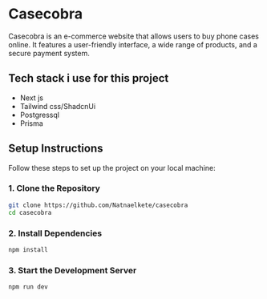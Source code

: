 # Casecobra

Casecobra is an e-commerce website that allows users to buy phone cases online. It features a user-friendly interface, a wide range of products, and a secure payment system.
 
## Tech stack i use for this project
- Next js
- Tailwind css/ShadcnUi
- Postgressql
- Prisma

## Setup Instructions

Follow these steps to set up the project on your local machine:

### 1. Clone the Repository
```bash
git clone https://github.com/Natnaelkete/casecobra
cd casecobra
```
### 2. Install Dependencies
```bash
npm install
```
### 3. Start the Development Server
```bash
npm run dev
```
